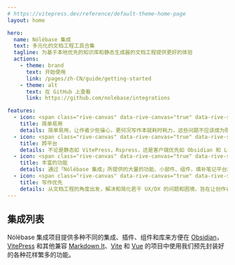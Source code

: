 ```yaml
---
# https://vitepress.dev/reference/default-theme-home-page
layout: home

hero:
  name: Nólëbase 集成
  text: 多元化的文档工程工具合集
  tagline: 为基于本地优先的知识库和静态生成器的文档工程提供更好的体验
  actions:
    - theme: brand
      text: 开始使用
      link: /pages/zh-CN/guide/getting-started
    - theme: alt
      text: 在 GitHub 上查看
      link: https://github.com/nolebase/integrations

features:
  - icon: <span class="rive-canvas" data-rive-canvas="true" data-rive-src="/icons/star-emoji-animated.riv"></span>
    title: 简单易用
    details: 简单易用，让作者少些操心，更何况写作本就耗时耗力，这些问题不应该成为限制您创造力的障碍。
  - icon: <span class="rive-canvas" data-rive-canvas="true" data-rive-src="/icons/easter-island-statue-emoji-animated.riv"></span>
    title: 跨平台
    details: 不论是静态如 VitePress，Rspress，还是客户端优先如 Obsidian 和 Logseq，我们期望能够在不同的平台上为您提供近似甚至更好的体验。
  - icon: <span class="rive-canvas" data-rive-canvas="true" data-rive-src="/icons/crystall-ball-emoji-animated.riv"></span>
    title: 丰富的功能
    details: 通过「Nólëbase 集成」所提供的大量的功能、小部件、组件，填补笔记平台和工具之间的差距并优化整体体验。
  - icon: <span class="rive-canvas" data-rive-canvas="true" data-rive-src="/icons/rocket-emoji-animated.riv"></span>
    title: 写作优先
    details: 从文档工程的角度出发，解决和简化若干 UX/DX 的问题和困境，旨在让创作者更好地专注于撰写文档、笔记、制作卡片以及 GTD。
---
```


<HomeContent>

## 集成列表

Nólëbase 集成项目提供多种不同的集成、插件、组件和库来方便在 [Obsidian](https://obsidian.md)，[VitePress](https://vitepress.dev) 和其他兼容 [Markdown It](https://github.com/markdown-it/markdown-it)、[Vite](https://vitejs.dev/) 和 [Vue](https://vuejs.org/) 的项目中使用我们预先封装好的各种花样繁多的功能。

<div class="grid gap-5 lg:grid-cols-2 max-w-172 lg:max-w-none mx-auto">

  <IntegrationCard type="markdown-it" title="双向链接" package="markdown-it-bi-directional-links">
    <template v-slot:badge>
      <Badge type="tip" text="v1.27.2" />
    </template>
  </IntegrationCard>

  <IntegrationCard type="markdown-it" title="元素转换" package="markdown-it-element-transform">
    <template v-slot:badge>
      <Badge type="tip" text="v1.27.2" />
    </template>
  </IntegrationCard>

  <IntegrationCard type="vitepress" title="阅读增强" package="vitepress-plugin-enhanced-readabilities">
    <template v-slot:badge>
      <Badge type="tip" text="v1.27.2" />
    </template>
  </IntegrationCard>

  <IntegrationCard type="vitepress" title="行内链接预览" package="vitepress-plugin-inline-link-preview">
    <template v-slot:badge>
      <Badge type="warning" text="Beta 测试" />
    </template>
  </IntegrationCard>

  <IntegrationCard type="vitepress" title="闪烁高亮当前的目标标题" package="vitepress-plugin-highlight-targeted-heading">
    <template v-slot:badge>
      <Badge type="tip" text="v1.27.2" />
    </template>
  </IntegrationCard>

  <IntegrationCard type="vitepress" title="变更日志 及 文件历史" package="vitepress-plugin-git-changelog">
    <template v-slot:badge>
      <Badge type="danger" text="Alpha 测试" />
    </template>
  </IntegrationCard>

  <IntegrationCard type="vitepress" title="预览图片（社交媒体卡片）生成" package="vitepress-plugin-og-image">
    <template v-slot:badge>
      <Badge type="warning" text="Beta 测试" />
    </template>
  </IntegrationCard>

  <IntegrationCard type="vitepress" title="页面属性" package="vitepress-plugin-page-properties">
    <template v-slot:badge>
      <Badge type="danger" text="Alpha 测试" />
    </template>
  </IntegrationCard>

  <IntegrationCard type="vitepress" title="<mark> 元素增强" package="vitepress-plugin-enhanced-mark">
    <template v-slot:badge>
      <Badge type="warning" text="Beta 测试" />
    </template>
  </IntegrationCard>

  <IntegrationCard type="obsidian" title="UnoCSS" package="obsidian-plugin-unocss">
    <template v-slot:badge>
      <Badge type="warning" text="Beta 测试" />
    </template>
  </IntegrationCard>

</div>

</HomeContent>
